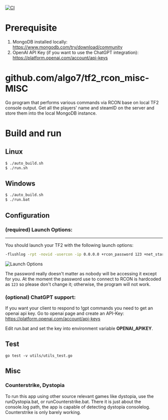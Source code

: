 [![CI](https://github.com/algo7/github.com/algo7/tf2_rcon_misc-MISC/actions/workflows/ci.yml/badge.svg?branch=main)](https://github.com/algo7/github.com/algo7/tf2_rcon_misc-MISC/actions/workflows/ci.yml)
# Prerequisite
1. MongoDB installed locally: https://www.mongodb.com/try/download/community
2. OpenAI API Key (if you want to use the ChatGPT integration): https://platform.openai.com/account/api-keys

# github.com/algo7/tf2_rcon_misc-MISC
Go program that performs various commands via RCON base on local TF2 console output.
Get all the players' name and steamID on the server and store them into the local MongoDB instance.

# Build and run
## Linux
```bash
$ ./auto_build.sh
$ ./run.sh
```

## Windows
```bash
$ ./auto_build.sh
$ ./run.bat
```

## Configuration

### (required) Launch Options:
---
You should launch your TF2 with the following launch options:
```bash
-flushlog -rpt -novid -usercon -ip 0.0.0.0 +rcon_password 123 +net_start
```
![Launch Options](https://github.com/algo7/github.com/algo7/tf2_rcon_misc-MISC/blob/main/launch_options.png?raw=true)

The password really doesn't matter as nobody will be accessing it except for you. At the moment the password use to connect to RCON is hardcoded as `123` so please don't change it; otherwise, the program will not work.

### (optional) ChatGPT support:
If you want your client to respond to !gpt commands you need to get an openai api key.
Go to openai page and create an API-Key: https://platform.openai.com/account/api-keys

Edit run.bat and set the key into environment variable **OPENAI_APIKEY**.

## Test

```
go test -v utils/utils_test.go 
```

## Misc

### Counterstrike, Dystopia
To run this app using other source relevant games like dystopia, use the runDystopia.bat, or runCounterstrike.bat.
There it is just about the console.log path, the app is capable of detecting dystopia consolelog. Counterstrike is only barely working.
